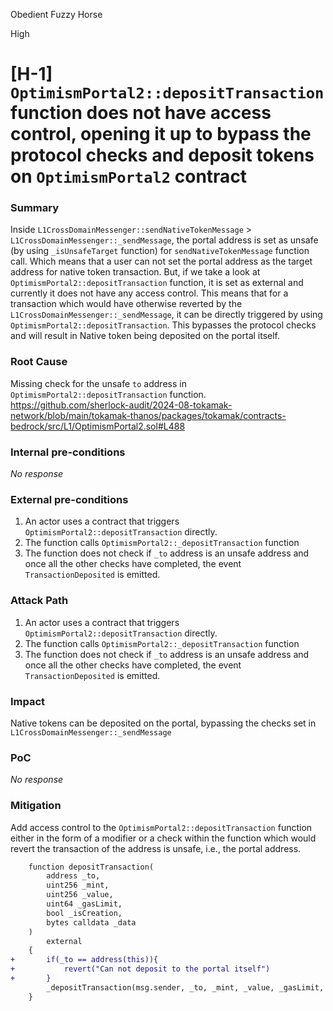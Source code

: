 Obedient Fuzzy Horse

High

# [H-1] `OptimismPortal2::depositTransaction` function does not have access control, opening it up to bypass the protocol checks and deposit tokens on `OptimismPortal2` contract

### Summary

Inside `L1CrossDomainMessenger::sendNativeTokenMessage` > `L1CrossDomainMessenger::_sendMessage`, the portal address is set as unsafe (by using `_isUnsafeTarget` function) for `sendNativeTokenMessage` function call. Which means that a user can not set the portal address as the target address for native token transaction. But, if we take a look at  `OptimismPortal2::depositTransaction` function, it is set as external and currently it does not have any access control. This means that for a transaction which would have otherwise reverted by the `L1CrossDomainMessenger::_sendMessage`, it can be directly triggered by using `OptimismPortal2::depositTransaction`. This bypasses the protocol checks and will result in Native token being deposited on the portal itself.

### Root Cause

Missing check for the unsafe `to` address in `OptimismPortal2::depositTransaction` function.
https://github.com/sherlock-audit/2024-08-tokamak-network/blob/main/tokamak-thanos/packages/tokamak/contracts-bedrock/src/L1/OptimismPortal2.sol#L488

### Internal pre-conditions

_No response_

### External pre-conditions

1. An actor uses a contract that triggers `OptimismPortal2::depositTransaction` directly.
2. The function calls `OptimismPortal2::_depositTransaction` function
3. The function does not check if `_to` address is an unsafe address and once all the other checks have completed, the event `TransactionDeposited` is emitted.

### Attack Path

1. An actor uses a contract that triggers `OptimismPortal2::depositTransaction` directly.
2. The function calls `OptimismPortal2::_depositTransaction` function
3. The function does not check if `_to` address is an unsafe address and once all the other checks have completed, the event `TransactionDeposited` is emitted.

### Impact

Native tokens can be deposited on the portal, bypassing the checks set in `L1CrossDomainMessenger::_sendMessage`

### PoC

_No response_

### Mitigation

Add access control to the `OptimismPortal2::depositTransaction` function either in the form of a modifier or a check within the function which would revert the transaction of the address is unsafe, i.e., the portal address.

```diff
    function depositTransaction(
        address _to,
        uint256 _mint,
        uint256 _value,
        uint64 _gasLimit,
        bool _isCreation,
        bytes calldata _data
    )
        external
    {
+       if(_to == address(this)){
+           revert("Can not deposit to the portal itself")
+       }
        _depositTransaction(msg.sender, _to, _mint, _value, _gasLimit, _isCreation, _data, false);
    }
```